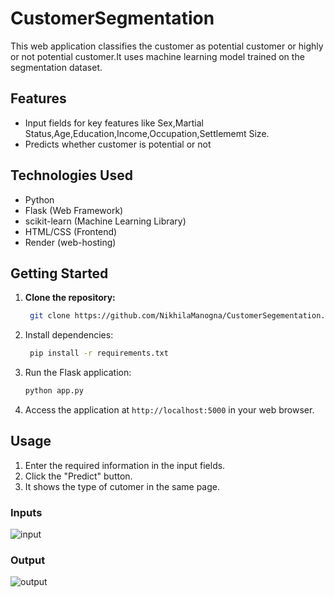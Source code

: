# CustomerSegmentation
This web application classifies the customer as potential customer or highly or not potential customer.It uses machine learning model trained on the segmentation dataset.
## Features

- Input fields for key features like Sex,Martial Status,Age,Education,Income,Occupation,Settlememt Size.
- Predicts whether customer is potential or not


## Technologies Used

- Python
- Flask (Web Framework)
- scikit-learn (Machine Learning Library)
- HTML/CSS (Frontend)
- Render (web-hosting)

## Getting Started

1. **Clone the repository:**
   ```bash
    git clone https://github.com/NikhilaManogna/CustomerSegementation.git
    ```
2. Install dependencies:
   ```bash
    pip install -r requirements.txt
    ```
3. Run the Flask application:

    ```bash
    python app.py
    ```
4. Access the application at `http://localhost:5000` in your web browser.

## Usage

1. Enter the required information in the input fields.
2. Click the "Predict" button.
3. It shows the type of cutomer in the same page.
   
### Inputs
![input](https://github.com/NikhilaManogna/CustomerSegementation/assets/94823431/4feb5032-ced2-478c-9811-8cafa36c1e56)

### Output
![output](https://github.com/NikhilaManogna/CustomerSegementation/assets/94823431/5473d118-4ca1-4271-8de2-ed85d9e47b37)

